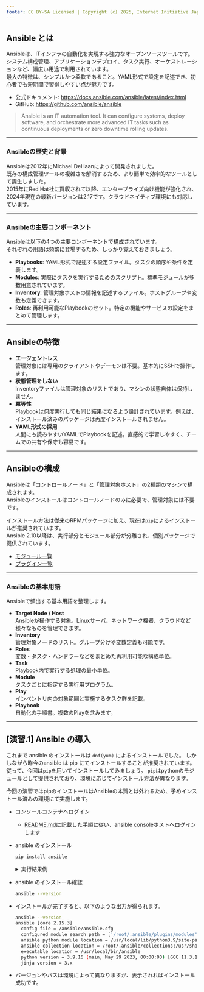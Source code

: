 ```yaml
---
footer: CC BY-SA Licensed | Copyright (c) 2025, Internet Initiative Japan Inc.
---
```


## Ansible とは

Ansibleは、ITインフラの自動化を実現する強力なオープンソースツールです。  
システム構成管理、アプリケーションデプロイ、タスク実行、オーケストレーションなど、幅広い用途で利用されています。  
最大の特徴は、シンプルかつ柔軟であること。YAML形式で設定を記述でき、初心者でも短期間で習得しやすい点が魅力です。

- 公式ドキュメント: <https://docs.ansible.com/ansible/latest/index.html>
- GitHub: <https://github.com/ansible/ansible>

> Ansible is an IT automation tool. It can configure systems, deploy software, and orchestrate more advanced IT tasks such as continuous deployments or zero downtime rolling updates.

---
### Ansibleの歴史と背景

Ansibleは2012年にMichael DeHaanによって開発されました。  
既存の構成管理ツールの複雑さを解消するため、より簡単で効率的なツールとして誕生しました。  
2015年にRed Hat社に買収されて以降、エンタープライズ向け機能が強化され、2024年現在の最新バージョンは2.17です。クラウドネイティブ環境にも対応しています。

---
### Ansibleの主要コンポーネント

Ansibleは以下の4つの主要コンポーネントで構成されています。  
それぞれの用語は頻繁に登場するため、しっかり覚えておきましょう。

- **Playbooks**: YAML形式で記述する設定ファイル。タスクの順序や条件を定義します。
- **Modules**: 実際にタスクを実行するためのスクリプト。標準モジュールが多数用意されています。
- **Inventory**: 管理対象ホストの情報を記述するファイル。ホストグループや変数も定義できます。
- **Roles**: 再利用可能なPlaybookのセット。特定の機能やサービスの設定をまとめて管理します。

---

## Ansibleの特徴

- **エージェントレス**  
  管理対象には専用のクライアントやデーモンは不要。基本的にSSHで操作します。
- **状態管理をしない**  
  Inventoryファイルは管理対象のリストであり、マシンの状態自体は保持しません。
- **冪等性**  
  Playbookは何度実行しても同じ結果になるよう設計されています。例えば、インストール済みのパッケージは再度インストールされません。
- **YAML形式の採用**  
  人間にも読みやすいYAMLでPlaybookを記述。直感的で学習しやすく、チームでの共有や保守も容易です。


---

## Ansibleの構成

Ansibleは「コントロールノード」と「管理対象ホスト」の2種類のマシンで構成されます。  
Ansibleのインストールはコントロールノードのみに必要で、管理対象には不要です。

インストール方法は従来のRPMパッケージに加え、現在は`pip`によるインストールが推奨されています。  
Ansible 2.10以降は、実行部分とモジュール部分が分離され、個別パッケージで提供されています。

- [モジュール一覧](https://docs.ansible.com/ansible/latest/modules/list_of_all_modules.html)
- [プラグイン一覧](https://docs.ansible.com/ansible/latest/plugins/plugins.html)

---

### Ansibleの基本用語

Ansibleで頻出する基本用語を整理します。

- **Target Node / Host**  
  Ansibleが操作する対象。Linuxサーバ、ネットワーク機器、クラウドなど様々なものを管理できます。
- **Inventory**  
  管理対象ノードのリスト。グループ分けや変数定義も可能です。
- **Roles**  
  変数・タスク・ハンドラーなどをまとめた再利用可能な構成単位。
- **Task**  
  Playbook内で実行する処理の最小単位。
- **Module**  
  タスクごとに指定する実行用プログラム。
- **Play**  
  インベントリ内の対象範囲と実施するタスク群を記載。
- **Playbook**  
  自動化の手順書。複数のPlayを含みます。

---

## [演習.1] Ansible の導入

これまで ansible のインストールは `dnf(yum)` によるインストールでした。
しかしながら昨今のansible は pip にてインストールすることが推奨されています。
従って、今回は`pip`を用いてインストールしてみましょう。
`pip`はpythonのモジュールとして提供されており、環境に応じてインストール方法が異なります。

今回の演習ではpipのインストールはAnsibleの本質とは外れるため、予めインストール済みの環境にて実施します。

- コンソールコンテナへログイン
  - [README.md](./README.md)に記載した手順に従い、ansible consoleホストへログインします
- ansible のインストール
  ```bash
  pip install ansible
  ```
  <details>
  <summary>実行結果例</summary>
   
  ```bash
  Collecting ansible
    Downloading ansible-8.7.0-py3-none-any.whl (48.4 MB)
      |████████████████████████████████| 48.4 MB 23.5 MB/s            
  Collecting ansible-core~=2.15.7
    Downloading ansible_core-2.15.13-py3-none-any.whl (2.3 MB)
      |████████████████████████████████| 2.3 MB 24.8 MB/s            
  Collecting PyYAML>=5.1
    Downloading PyYAML-6.0.2-cp39-cp39-manylinux_2_17_x86_64.manylinux2014_x86_64.whl (737 kB)
      |████████████████████████████████| 737 kB 38.2 MB/s            
  Collecting jinja2>=3.0.0
    Downloading jinja2-3.1.6-py3-none-any.whl (134 kB)
      |████████████████████████████████| 134 kB 35.1 MB/s            
  Collecting cryptography
    Downloading cryptography-45.0.5-cp37-abi3-manylinux_2_34_x86_64.whl (4.4 MB)
      |████████████████████████████████| 4.4 MB 14.8 MB/s            
  Collecting resolvelib<1.1.0,>=0.5.3
    Downloading resolvelib-1.0.1-py2.py3-none-any.whl (17 kB)
  Collecting importlib-resources<5.1,>=5.0
    Downloading importlib_resources-5.0.7-py3-none-any.whl (24 kB)
  Collecting packaging
    Downloading packaging-25.0-py3-none-any.whl (66 kB)
      |████████████████████████████████| 66 kB 8.2 MB/s              
  Collecting MarkupSafe>=2.0
    Downloading MarkupSafe-3.0.2-cp39-cp39-manylinux_2_17_x86_64.manylinux2014_x86_64.whl (20 kB)
  Collecting cffi>=1.14
    Downloading cffi-1.17.1-cp39-cp39-manylinux_2_17_x86_64.manylinux2014_x86_64.whl (445 kB)
      |████████████████████████████████| 445 kB 19.7 MB/s            
  Collecting pycparser
    Downloading pycparser-2.22-py3-none-any.whl (117 kB)
      |████████████████████████████████| 117 kB 21.2 MB/s            
  Installing collected packages: pycparser, MarkupSafe, cffi, resolvelib, PyYAML, packaging, jinja2, importlib-resources, cryptography, ansible-core, ansible
  Successfully installed MarkupSafe-3.0.2 PyYAML-6.0.2 ansible-8.7.0 ansible-core-2.15.13 cffi-1.17.1 cryptography-45.0.5 importlib-resources-5.0.7 jinja2-3.1.6 packaging-25.0 pycparser-2.22 resolvelib-1.0.1
  WARNING: Running pip as the 'root' user can result in broken permissions and conflicting behaviour with the system package manager. It is recommended to use a virtual environment instead: https://pip.pypa.io/warnings/venv
   ```
   </details>
- ansible のインストール確認
   ```bash
   ansible --version
   ```
- インストールが完了すると、以下のような出力が得られます。
  ```bash
  ansible --version
  ansible [core 2.15.3]
    config file = /ansible/ansible.cfg
    configured module search path = ['/root/.ansible/plugins/modules', '/usr/share/ansible/plugins/modules']
    ansible python module location = /usr/local/lib/python3.9/site-packages/ansible
    ansible collection location = /root/.ansible/collections:/usr/share/ansible/collections
    executable location = /usr/local/bin/ansible
    python version = 3.9.16 (main, May 29 2023, 00:00:00) [GCC 11.3.1 20221121 (Red Hat 11.3.1-4)] (/usr/bin/python3)
    jinja version = 3.x
  ```
- バージョンやパスは環境によって異なりますが、表示されればインストール成功です。

<credit-footer/>